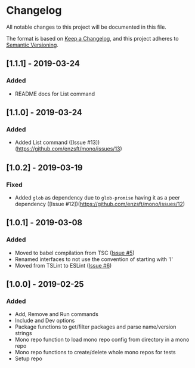 # Changelog

All notable changes to this project will be documented in this file.

The format is based on [Keep a Changelog](https://keepachangelog.com/en/1.0.1/),
and this project adheres to [Semantic Versioning](https://semver.org/spec/v2.0.0.html).

## [1.1.1] - 2019-03-24

### Added

- README docs for List command

## [1.1.0] - 2019-03-24

### Added

- Added List command ([Issue #13])(https://github.com/enzsft/mono/issues/13)

## [1.0.2] - 2019-03-19

### Fixed

- Added `glob` as dependency due to `glob-promise` having it as a peer dependency ([Issue #12])(https://github.com/enzsft/mono/issues/12)

## [1.0.1] - 2019-03-08

### Added

- Moved to babel compilation from TSC ([Issue #5](https://github.com/enzsft/mono/issues/10))
- Renamed interfaces to not use the convention of starting with 'I'
- Moved from TSLint to ESLint ([Issue #6](https://github.com/enzsft/mono/issues/11))

## [1.0.0] - 2019-02-25

### Added

- Add, Remove and Run commands
- Include and Dev options
- Package functions to get/filter packages and parse name/version strings
- Mono repo function to load mono repo config from directory in a mono repo
- Mono repo functions to create/delete whole mono repos for tests
- Setup repo
